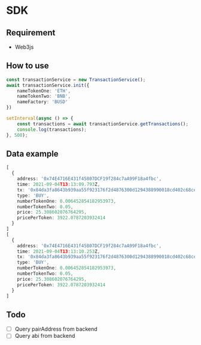 # SDK 

## Requirement
- Web3js

## How to use

```typescript
const transactionService = new TransactionService();
await transactionService.init({
    nameTokenOne: 'ETH',
    nameTokenTwo: 'BNB',
    nameFactory: 'BUSD'
})

setInterval(async () => {
    const transactions = await transactionService.getTransactions();
    console.log(transactions);
}, 500);
```

## Data example

```typescript
[
  {
    address: '0x74E4716E431f45807DCF19f284c7aA99F18a4fbc',
    time: 2021-09-04T13:13:09.793Z,
    tx: '0x84da3fa8643b939aa55f923176f2d4876300d1294388990018cd402c68ce91fa',
    type: 'BUY',
    numberTokenOne: 0.006452854182953973,
    numberTokenTwo: 0.05,
    price: 25.308602076764295,
    pricePerToken: 3922.0787203932414
  }
]
[
  {
    address: '0x74E4716E431f45807DCF19f284c7aA99F18a4fbc',
    time: 2021-09-04T13:13:10.253Z,
    tx: '0x84da3fa8643b939aa55f923176f2d4876300d1294388990018cd402c68ce91fa',
    type: 'BUY',
    numberTokenOne: 0.006452854182953973,
    numberTokenTwo: 0.05,
    price: 25.308602076764295,
    pricePerToken: 3922.0787203932414
  }
]
```

## Todo
- [ ] Query pairAddress from backend
- [ ] Query abi from backend